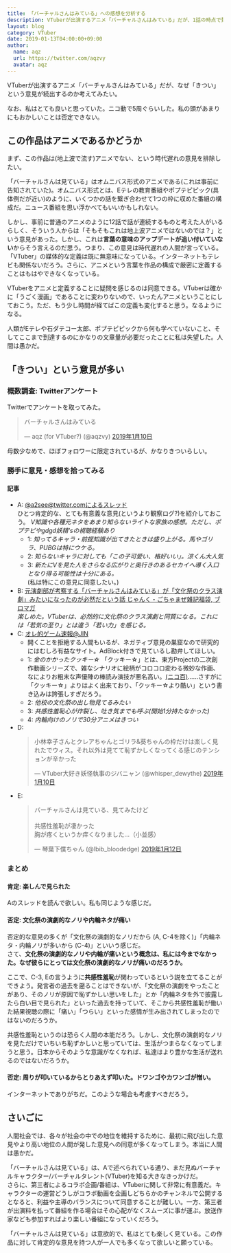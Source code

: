 ```yaml
---
title: 「バーチャルさんはみている」への感想を分析する
description: VTuberが出演するアニメ「バーチャルさんはみている」だが、1話の時点で賛否両論であった。私としてはこの作品に対して肯定的な意見を持つ人が一人でも多くなって欲しいと願っている。
layout: blog
category: VTuber
date: 2019-01-13T04:00:00+09:00
author:
  name: aqz
  url: https://twitter.com/aqzvy
  avatar: aqz
---
```

<script async src="https://platform.twitter.com/widgets.js" charset="utf-8"></script>VTuberが出演するアニメ「バーチャルさんはみている」だが、なぜ「きつい」という意見が続出するのか考えてみたい。

なお、私はとても良いと思っていた。ニコ動で5周ぐらいした。私の頭があまりにもおかしいことは否定できない。

## この作品はアニメであるかどうか
まず、この作品は(地上波で流す)アニメでない、という時代遅れの意見を排除したい。

「バーチャルさんは見ている」はオムニバス形式のアニメである(これは事前に告知されていた)。オムニバス形式とは、Eテレの教育番組やポプテピピック(具体例だが近い)のように、いくつかの話を繋ぎ合わせて1つの枠に収めた番組の構成だ。ニュース番組を思い浮かべてもいいかもしれない。

しかし、事前に普通のアニメのように12話で話が連続するものと考えた人がいるらしく、そういう人からは「そもそもこれは地上波アニメではないのでは？」という意見があった。しかし、これは**言葉の意味のアップデートが追い付いていない**からそう言えるのだ思う。つまり、この意見は時代遅れの人間が言っている。  
「VTuber」の媒体的な定義は既に無意味になっている。インターネットもテレビも関係ないだろう。さらに、アニメという言葉を作品の構成で厳密に定義することはもはやできなくなっている。

VTuberをアニメと定義することに疑問を感じるのは同意できる。VTuberは確かに「うごく漫画」であることに変わりないので、いったんアニメということにしておこう。ただ、もう少し時間が経てばこの定義も変化すると思う。なるようになる。

人類がEテレや石ダテコー太郎、ポプテピピックから何も学べていないこと、そしてここまで到達するのにかなりの文章量が必要だったことに私は失望した。人間は愚かだ。

## 「きつい」という意見が多い
### 概数調査: Twitterアンケート
Twitterでアンケートを取ってみた。

<blockquote class="twitter-tweet" data-lang="ja"><p lang="ja" dir="ltr">バーチャルさんはみている</p>&mdash; aqz (for VTuber?) (@aqzvy) <a href="https://twitter.com/aqzvy/status/1083309329959112704?ref_src=twsrc%5Etfw">2019年1月10日</a></blockquote>

母数少なめで、ほぼフォロワーに限定されているが、かなりきついらしい。

### 勝手に意見・感想を拾ってみる
#### 記事
- A: [@a2see@twitter.comによるスレッド](https://twitter.com/a2see/status/1084004220020256768)  
  ひとつ肯定的な、とても有意義な意見(というより観察ログ?)を紹介しておこう。
  *V知識や各種元ネタをあまり知らないライトな家族の感想。ただし、ポプテピやgdgd妖精'sの視聴経験あり*
  * 1: *知ってるキャラ・前提知識が出てきたときは盛り上がる。馬やゴリラ、PUBGは特にウケる。*
  * 2: *知らないキャラに対しても「この子可愛い、格好いい」。涼くん大人気*
  * 3: *新たにVを見た人をさらなる広がりと奥行きのあるセカイへ導く入口となり得る可能性は十分にある。*  
    (私は特にこの意見に同意したい。)
- B: [元演劇部が考察する「バーチャルさんはみている」が「文化祭のクラス演劇」みたいになったのが必然だという話 じゃんく・ごちゃまぜ雑記福袋, ブロマガ](https://ch.nicovideo.jp/gochamazeHappyBag/blomaga/ar1719771)  
  *楽しめた。VTuberは、必然的に文化祭のクラス演劇と同質になる。これには「若気の至り」とは違う「若い力」を感じる。*
- C: [オレ的ゲーム速報@JIN](http://jin115.com/archives/52244312.html)
  * 開くことを拒絶する人間もいるが、ネガティブ意見の巣窟なので研究的にはむしろ有益なサイト。AdBlock付きで見ているし勘弁してほしい。
  * 1: *金のかかったクッキー☆*  「クッキー☆」とは、東方Projectの二次創作動画シリーズで、雑なシナリオに絵柄がコロコロ変わる微妙な作画、なによりお粗末な声優陣の棒読み演技が悪名高い。[(ニコ百)](https://dic.nicovideo.jp/a/%E3%82%AF%E3%83%83%E3%82%AD%E3%83%BC%E2%98%86)……さすがに「クッキー☆」よりはよく出来ており、「クッキー☆より酷い」という書き込みは誇張しすぎだろう。
  * 2: *他校の文化祭の出し物見てるみたい*
  * 3: *共感性羞恥心が炸裂し、吐き気までも呼ぶ(開始1分持たなかった)*
  * 4: *内輪向けのノリで30分アニメはきつい*
- D: <blockquote class="twitter-tweet" data-lang="ja"><p lang="ja" dir="ltr">小林幸子さんとクレアちゃんとゴリラ&amp;葵ちゃんの枠だけは楽しく見れたでウィス。それ以外は見てて恥ずかしくなってくる感じのテンションが辛かった</p>&mdash; VTuber大好き妖怪執事のジバニャン (@whisper_dewythe) <a href="https://twitter.com/whisper_dewythe/status/1083326875148050432?ref_src=twsrc%5Etfw">2019年1月10日</a></blockquote>
- E: <blockquote class="twitter-tweet" data-lang="ja"><p lang="ja" dir="ltr">バーチャルさんは見ている、見てみたけど<br><br>共感性羞恥が凄かった<br>胸が疼くというか痒くなりました…（小並感）</p>&mdash; 琴葉下僕ちゃん (@Ibib_bloodedge) <a href="https://twitter.com/Ibib_bloodedge/status/1084149563747749888?ref_src=twsrc%5Etfw">2019年1月12日</a></blockquote>

### まとめ
#### 肯定: 楽しんで見られた
Aのスレッドを読んで欲しい。私も同じような感じだ。

#### 否定: 文化祭の演劇的なノリや内輪ネタが痛い
否定的な意見の多くが「文化祭の演劇的なノリだから (A, C-4を除く)」「内輪ネタ・内輪ノリが多いから (C-4)」といいう感じだ。  
さて、**文化祭の演劇的なノリや内輪が痛いという概念は、私には今までなかった。なぜ彼らにとっては文化祭の演劇的なノリが痛いのだろうか。**

ここで、C-3, Eの言うように**共感性羞恥**が関わっているという説を立てることができよう。発言者の過去を遡ることはできないが、「文化祭の演劇をやったことがあり、そのノリが原因で恥ずかしい思いをした」とか「内輪ネタを外で披露したら白い目で見られた」といった過去を持っていて、そこから共感性羞恥が働いた結果視聴の際に「痛い」「つらい」といった感情が生み出されてしまったのではないのだろうか。

共感性羞恥というのは恐らく人間の本能だろう。しかし、文化祭の演劇的なノリを見ただけでいちいち恥ずかしいと思っていては、生活がつまらなくなってしまうと思う。日本からそのような意識がなくなれば、私達はより豊かな生活が送れるのではないだろうか。

#### 否定: 周りが叩いているからとりあえず叩いた。ドワンゴやカワンゴが憎い。
インターネットでありがちだ。このような場合も考慮すべきだろう。

## さいごに
人間社会では、各々が社会の中での地位を維持するために、最初に飛び出した意見やより高い地位の人間が発した意見への同意が多くなってしまう。本当に人間は愚かだ。

「バーチャルさんは見ている」は、Aで述べられている通り、まだ見ぬバーチャルキャラクター/バーチャルタレント(VTuber)を知る大きなきっかけだ。  
さらに、第三者によるコラボ企画/番組は、VTuberに関して非常に有意義だ。キャラクターの運営どうしがコラボ動画を企画しどちらかのチャンネルで公開するとなると、利益や主導のバランスについて同意することが難しい。一方、第三者が出演料を払って番組を作る場合はその心配がなくスムーズに事が運ぶ。放送作家なども参加すればより楽しい番組になっていくだろう。

「バーチャルさんは見ている」は意欲的で、私はとても楽しく見ている。この作品に対して肯定的な意見を持つ人が一人でも多くなって欲しいと願っている。